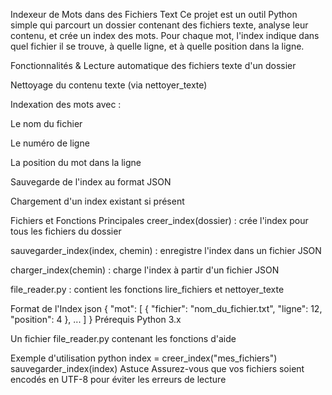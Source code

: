 Indexeur de Mots dans des Fichiers Text
Ce projet est un outil Python simple qui parcourt un dossier contenant des fichiers texte, analyse leur contenu, et crée un index des mots. Pour chaque mot, l'index indique dans quel fichier il se trouve, à quelle ligne, et à quelle position dans la ligne.

Fonctionnalités &
Lecture automatique des fichiers texte d'un dossier

Nettoyage du contenu texte (via nettoyer_texte)

Indexation des mots avec :

Le nom du fichier

Le numéro de ligne

La position du mot dans la ligne

Sauvegarde de l'index au format JSON

Chargement d'un index existant si présent

Fichiers et Fonctions Principales
creer_index(dossier) : crée l'index pour tous les fichiers du dossier

sauvegarder_index(index, chemin) : enregistre l'index dans un fichier JSON

charger_index(chemin) : charge l'index à partir d'un fichier JSON

file_reader.py : contient les fonctions lire_fichiers et nettoyer_texte

 Format de l'Index
json
{
  "mot": [
    {
      "fichier": "nom_du_fichier.txt",
      "ligne": 12,
      "position": 4
    },
    ...
  ]
}
 Prérequis
Python 3.x

Un fichier file_reader.py contenant les fonctions d'aide

 Exemple d'utilisation
python
index = creer_index("mes_fichiers")
sauvegarder_index(index)
 Astuce
Assurez-vous que vos fichiers soient encodés en UTF-8 pour éviter les erreurs de lecture